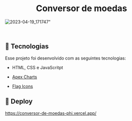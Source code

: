 <h1 align="center"> Conversor de moedas </h1>


![2023-04-19_171747](https://user-images.githubusercontent.com/103325619/234358184-27c0e822-2681-4bcf-9aad-a5f9189a3729.png)"

<br>

## 🚀 Tecnologias

Esse projeto foi desenvolvido com as seguintes tecnologias:

- HTML, CSS e JavaScritpt

<!-- graficos -->

- [Apex Charts](https://apexcharts.com/)
<!-- icones -->
- [Flag Icons](https://github.com/lipis/flag-icons)

## 🔖 Deploy

https://conversor-de-moedas-phi.vercel.app/
